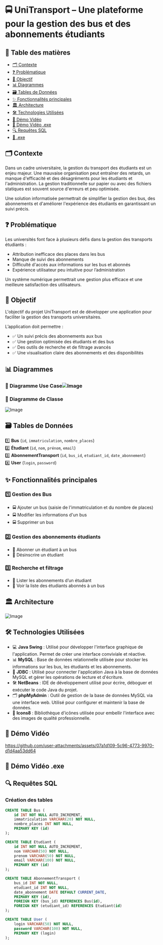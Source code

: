 # 🚍 UniTransport – Une plateforme pour la gestion des bus et des abonnements étudiants

## 📁 Table des matières
- [🗂 Contexte](#contexte)
- [❓ Problématique](#problématique)
- [🎯 Objectif](#objectif)
- [📊 Diagrammes](#diagrammes)
- [🗃 Tables de Données](#tables-de-données)
- [✨ Fonctionnalités principales](#fonctionnalités-principales)
- [🏛 Architecture](#architecture)
- [🛠 Technologies Utilisées](#technologies-utilisées)
- [🎥 Démo Vidéo](#démo-vidéo)
- [🎥 Démo Vidéo .exe](#démo-vidéo-exe)
- [🔍 Requêtes SQL](#requêtes-sql)
- [📁 .exe](#exe)

## 🗂 Contexte
Dans un cadre universitaire, la gestion du transport des étudiants est un enjeu majeur. Une mauvaise organisation peut entraîner des retards, un manque d'efficacité et des désagréments pour les étudiants et l'administration. La gestion traditionnelle sur papier ou avec des fichiers statiques est souvent source d'erreurs et peu optimisée.

Une solution informatisée permettrait de simplifier la gestion des bus, des abonnements et d'améliorer l'expérience des étudiants en garantissant un suivi précis.

## ❓ Problématique
Les universités font face à plusieurs défis dans la gestion des transports étudiants :

- Attribution inefficace des places dans les bus
- Manque de suivi des abonnements
- Difficulté d'accès aux informations sur les bus et abonnés
- Expérience utilisateur peu intuitive pour l’administration

Un système numérique permettrait une gestion plus efficace et une meilleure satisfaction des utilisateurs.

## 🎯 Objectif
L'objectif du projet UniTransport est de développer une application pour faciliter la gestion des transports universitaires.

L’application doit permettre :
- ✅ Un suivi précis des abonnements aux bus
- ✅ Une gestion optimisée des étudiants et des bus
- ✅ Des outils de recherche et de filtrage avancés
- ✅ Une visualisation claire des abonnements et des disponibilités

## 📊 Diagrammes
### 📌 Diagramme Use Case![Image](https://github.com/user-attachments/assets/90f139df-c6c2-48a3-8a67-7f6e79934a36)

### 📌 Diagramme de Classe
![Image](https://github.com/user-attachments/assets/cdd1dcf7-bb3f-4861-aef5-dbda209f1763)

## 🗃 Tables de Données
1️⃣ **Bus** (`id`, `immatriculation`, `nombre_places`)  
2️⃣ **Étudiant** (`id`, `nom`, `prénom`, `email`)  
3️⃣ **AbonnementTransport** (`id`, `bus_id`, `etudiant_id`, `date_abonnement`)  
4️⃣ **User** (`login`, `password`)

## ✨ Fonctionnalités principales
### 1️⃣ Gestion des Bus
- 🚍 Ajouter un bus (saisie de l'immatriculation et du nombre de places)
- 🚍 Modifier les informations d'un bus
- 🚍 Supprimer un bus

### 2️⃣ Gestion des abonnements étudiants
- 🎫 Abonner un étudiant à un bus
- 🎫 Désinscrire un étudiant

### 3️⃣ Recherche et filtrage
- 🔎 Lister les abonnements d’un étudiant
- 🔎 Voir la liste des étudiants abonnés à un bus
## 🏛 Architecture
![Image](https://github.com/user-attachments/assets/18fdca9a-8df8-4772-9e15-a4700adc3b37)
## 🛠 Technologies Utilisées
- 💻 **Java Swing** : Utilisé pour développer l'interface graphique de l'application. Permet de créer une interface conviviale et réactive.
- 📊 **MySQL** : Base de données relationnelle utilisée pour stocker les informations sur les bus, les étudiants et les abonnements.
- 🔗 **JDBC** : Utilisé pour connecter l'application Java à la base de données MySQL et gérer les opérations de lecture et d'écriture.
- 🛠 **NetBeans** : IDE de développement utilisé pour écrire, déboguer et exécuter le code Java du projet.
- 🗂 **phpMyAdmin** : Outil de gestion de la base de données MySQL via une interface web. Utilisé pour configurer et maintenir la base de données.
- 🎨 **Icons8** : Bibliothèque d'icônes utilisée pour embellir l'interface avec des images de qualité professionnelle.
## 🎥 Démo Vidéo
https://github.com/user-attachments/assets/07a1d109-5c96-4773-9970-d1d4aa53dd64
## 🎥 Démo Vidéo .exe
## 🔍 Requêtes SQL
### Création des tables

```sql
CREATE TABLE Bus (
    id INT NOT NULL AUTO_INCREMENT,
    immatriculation VARCHAR(20) NOT NULL,
    nombre_places INT NOT NULL,
    PRIMARY KEY (id)
);

CREATE TABLE Etudiant (
    id INT NOT NULL AUTO_INCREMENT,
    nom VARCHAR(50) NOT NULL,
    prenom VARCHAR(50) NOT NULL,
    email VARCHAR(100) NOT NULL,
    PRIMARY KEY (id)
);

CREATE TABLE AbonnementTransport (
    bus_id INT NOT NULL,
    etudiant_id INT NOT NULL,
    date_abonnement DATE DEFAULT CURRENT_DATE,
    PRIMARY KEY (id),
    FOREIGN KEY (bus_id) REFERENCES Bus(id),
    FOREIGN KEY (etudiant_id) REFERENCES Etudiant(id)
);

CREATE TABLE User (
    login VARCHAR(50) NOT NULL,
    password VARCHAR(100) NOT NULL,
    PRIMARY KEY (login)
);

